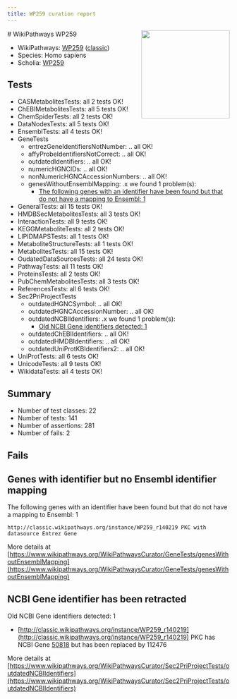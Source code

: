 ```yaml
---
title: WP259 curation report
---
```


<img style="float: right; width: 200px" src="https://upload.wikimedia.org/wikipedia/commons/thumb/8/83/Wplogo_with_text_500.png/640px-Wplogo_with_text_500.png" />
# WikiPathways WP259

* WikiPathways: [WP259](https://wikipathways.org/pathways/WP259) ([classic](https://classic.wikipathways.org/instance/WP259))
* Species: Homo sapiens
* Scholia: [WP259](https://scholia.toolforge.org/wikipathways/WP259)
## Tests
* CASMetabolitesTests: all 2 tests OK!
* ChEBIMetabolitesTests: all 5 tests OK!
* ChemSpiderTests: all 2 tests OK!
* DataNodesTests: all 5 tests OK!
* EnsemblTests: all 4 tests OK!
* GeneTests
    * entrezGeneIdentifiersNotNumber: .. all OK!
    * affyProbeIdentifiersNotCorrect: .. all OK!
    * outdatedIdentifiers: .. all OK!
    * numericHGNCIDs: .. all OK!
    * nonNumericHGNCAccessionNumbers: .. all OK!
    * genesWithoutEnsemblMapping: .x we found 1 problem(s):
        * [The following genes with an identifier have been found but that do not have a mapping to Ensembl: 1](#40286d83)
* GeneralTests: all 15 tests OK!
* HMDBSecMetabolitesTests: all 3 tests OK!
* InteractionTests: all 9 tests OK!
* KEGGMetaboliteTests: all 2 tests OK!
* LIPIDMAPSTests: all 1 tests OK!
* MetaboliteStructureTests: all 1 tests OK!
* MetabolitesTests: all 15 tests OK!
* OudatedDataSourcesTests: all 24 tests OK!
* PathwayTests: all 11 tests OK!
* ProteinsTests: all 2 tests OK!
* PubChemMetabolitesTests: all 3 tests OK!
* ReferencesTests: all 6 tests OK!
* Sec2PriProjectTests
    * outdatedHGNCSymbol: .. all OK!
    * outdatedHGNCAccessionNumber: .. all OK!
    * outdatedNCBIIdentifiers: .x we found 1 problem(s):
        * [Old NCBI Gene identifiers detected: 1](#56b1aa7b)
    * outdatedChEBIIdentifiers: .. all OK!
    * outdatedHMDBIdentifiers: .. all OK!
    * outdatedUniProtKBIdentifiers2: .. all OK!
* UniProtTests: all 6 tests OK!
* UnicodeTests: all 9 tests OK!
* WikidataTests: all 4 tests OK!


## Summary

* Number of test classes: 22
* Number of tests: 141
* Number of assertions: 281
* Number of fails: 2

## Fails

<a name="40286d83" />

## Genes with identifier but no Ensembl identifier mapping

The following genes with an identifier have been found but that do not have a mapping to Ensembl: 1
```
http://classic.wikipathways.org/instance/WP259_r140219 PKC with datasource Entrez Gene
```

More details at [https://www.wikipathways.org/WikiPathwaysCurator/GeneTests/genesWithoutEnsemblMapping](https://www.wikipathways.org/WikiPathwaysCurator/GeneTests/genesWithoutEnsemblMapping)

<a name="56b1aa7b" />

## NCBI Gene identifier has been retracted

Old NCBI Gene identifiers detected: 1

* [http://classic.wikipathways.org/instance/WP259_r140219](http://classic.wikipathways.org/instance/WP259_r140219) PKC has NCBI Gene [50818](https://bioregistry.io/ncbigene:50818) but has been replaced by 112476


More details at [https://www.wikipathways.org/WikiPathwaysCurator/Sec2PriProjectTests/outdatedNCBIIdentifiers](https://www.wikipathways.org/WikiPathwaysCurator/Sec2PriProjectTests/outdatedNCBIIdentifiers)


